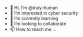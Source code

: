 - 👋 Hi, I’m @truly-human
- 👀 I’m interested in cyber security
- 🌱 I’m currently learning 
- 💞️ I’m looking to collaborate 
- 📫 How to reach me ...

<!---
truly-human/truly-human is a ✨ special ✨ repository because its `README.md` (this file) appears on your GitHub profile.
You can click the Preview link to take a look at your changes.
--->

